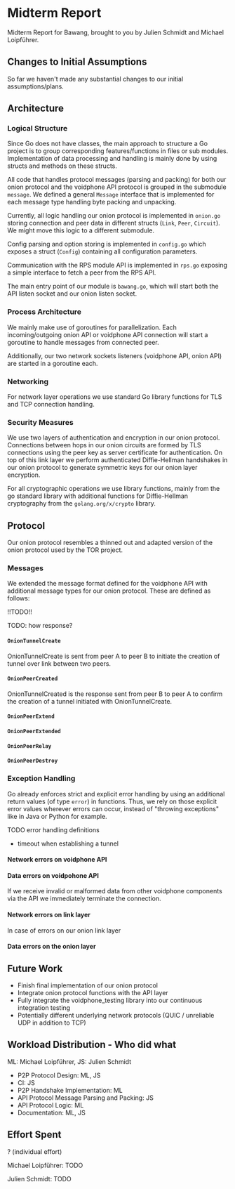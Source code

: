 # Midterm Report
Midterm Report for Bawang, brought to you by Julien Schmidt and Michael Loipführer.

## Changes to Initial Assumptions
So far we haven't made any substantial changes to our initial assumptions/plans.

## Architecture

### Logical Structure
Since Go does not have classes, the main approach to structure a Go project is to group corresponding features/functions in files or sub modules.
Implementation of data processing and handling is mainly done by using structs and methods on these structs.

All code that handles protocol messages (parsing and packing) for both our onion protocol and the voidphone API protocol is grouped in the submodule `message`.
We defined a general `Message` interface that is implemented for each message type handling byte packing and unpacking.

Currently, all logic handling our onion protocol is implemented in `onion.go` storing connection and peer data in different structs (`Link`, `Peer`, `Circuit`). We might move this logic to a different submodule.

Config parsing and option storing is implemented in `config.go` which exposes a struct (`Config`) containing all configuration parameters.

Communication with the RPS module API is implemented in `rps.go` exposing a simple interface to fetch a peer from the RPS API.

The main entry point of our module is `bawang.go`, which will start both the API listen socket and our onion listen socket.

### Process Architecture
We mainly make use of goroutines for parallelization. Each incoming/outgoing onion API or voidphone API connection will start a goroutine to handle messages from connected peer.

Additionally, our two network sockets listeners (voidphone API, onion API) are started in a goroutine each.

### Networking
For network layer operations we use standard Go library functions for TLS and TCP connection handling.

### Security Measures
We use two layers of authentication and encryption in our onion protocol.
Connections between hops in our onion circuits are formed by TLS connections using the peer key as server certificate for authentication.
On top of this link layer we perform authenticated Diffie-Hellman handshakes in our onion protocol to generate symmetric keys for our onion layer encryption.

For all cryptographic operations we use library functions, mainly from the go standard library with additional functions for Diffie-Hellman cryptography from the `golang.org/x/crypto` library.

## Protocol
Our onion protocol resembles a thinned out and adapted version of the onion protocol used by the TOR project.

### Messages
We extended the message format defined for the voidphone API with additional message types for our onion protocol.
These are defined as follows:

!!TODO!!

TODO: how response?

#### `OnionTunnelCreate`
OnionTunnelCreate is sent from peer A to peer B to initiate the creation of tunnel over link between two peers.

#### `OnionPeerCreated`
OnionTunnelCreated is the response sent from peer B to peer A to confirm the creation of a tunnel initiated with OnionTunnelCreate.

#### `OnionPeerExtend`

#### `OnionPeerExtended`

#### `OnionPeerRelay`

#### `OnionPeerDestroy`

### Exception Handling
Go already enforces strict and explicit error handling by using an additional return values (of type `error`) in functions.
Thus, we rely on those explicit error values wherever errors can occur, instead of "throwing exceptions" like in Java or Python for example.

TODO error handling definitions

- timeout when establishing a tunnel

#### Network errors on voidphone API

#### Data errors on voidpohone API
If we receive invalid or malformed data from other voidphone components via the API we immediately terminate the connection.

#### Network errors on link layer
In case of errors on our onion link layer

#### Data errors on the onion layer

## Future Work
- Finish final implementation of our onion protocol
- Integrate onion protocol functions with the API layer
- Fully integrate the voidphone_testing library into our continuous integration testing
- Potentially different underlying network protocols (QUIC / unreliable UDP in addition to TCP)

## Workload Distribution - Who did what

ML: Michael Loipführer, JS: Julien Schmidt

- P2P Protocol Design: ML, JS
- CI: JS
- P2P Handshake Implementation: ML
- API Protocol Message Parsing and Packing: JS
- API Protocol Logic: ML
- Documentation: ML, JS

## Effort Spent
? (individual effort)

Michael Loipführer: TODO

Julien Schmidt: TODO
